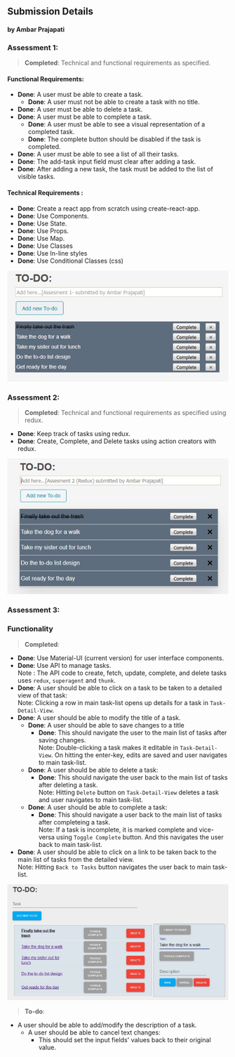 ## Submission Details
#### by Ambar Prajapati

### Assessment 1:		
> **Completed**: Technical and functional requirements as specified.
#### Functional Requirements:
* **Done**: A user must be able to create a task.
	* **Done**: A user must not be able to create a task with no title.
* **Done**: A user must be able to delete a task.
* **Done**: A user must be able to complete a task.
	* **Done**: A user must be able to see a visual representation of a completed task.
	* **Done**: The complete button should be disabled if the task is completed.
* **Done**: A user must be able to see a list of all their tasks.
* **Done**: The add-task input field must clear after adding a task.
* **Done**: After adding a new task, the task must be added to the list of visible tasks.

#### Technical Requirements :
* **Done**: Create a react app from scratch using create-react-app.
* **Done**: Use Components.
* **Done**: Use State.
* **Done**: Use Props.
* **Done**: Use Map.
* **Done**: Use Classes
* **Done**: Use In-line styles
* **Done**: Use Conditional Classes (css)

<img src="https://github.com/ambarprajapati/submission/blob/master/image1.jpg" />

### Assessment 2:		
> **Completed**: Technical and functional requirements as specified using redux.
* **Done**: Keep track of tasks using redux.
* **Done**: Create, Complete, and Delete tasks using action creators with redux.

<img src="https://github.com/ambarprajapati/submission/blob/master/image2.jpg" />


### Assessment 3:
### Functionality

> **Completed**:
* **Done**: Use Material-UI (current version) for user interface components.
* **Done**: Use API to manage tasks. <br>Note : The API code to create, fetch, update, complete, and delete tasks uses `redux`,  `superagent` and `thunk`. 
* **Done**: A user should be able to click on a task to be taken to a detailed view of that task:
<br>Note: Clicking a row in main task-list opens up details for a task in `Task-Detail-View`.
* **Done**: A user should be able to modify the title of a task.
  * **Done**: A user should be able to save changes to a title
    * **Done**: This should navigate the user to the main list of tasks after saving changes.
    <br>Note: Double-clicking a task makes it editable in `Task-Detail-View`. On hitting the enter-key, edits are saved and user navigates to main task-list.
  * **Done**: A user should be able to delete a task:
    * **Done**: This should navigate the user back to the main list of tasks after deleting a task.
      <br>Note: Hitting `Delete` button on `Task-Detail-View` deletes a task and user navigates to main task-list.
  * **Done**: A user should be able to complete a task:
    * **Done**: This should navigate a user back to the main list of tasks after completeing a task.
    	<br>Note: If a task is incomplete, it is marked complete and vice-versa using `Toggle Complete` button. And this navigates the user back to main task-list.
* **Done**: A user should be able to click on a link to be taken back to the main list of tasks from the detailed view.
    <br>Note: Hitting `Back to Tasks` button navigates the user back to main task-list.
<img src="https://github.com/ambarprajapati/submission/blob/master/image3.jpg" />

> **To-do**:
* A user should be able to add/modify the description of a task.
  * A user should be able to cancel text changes:
    * This should set the input fields' values back to their original value.
